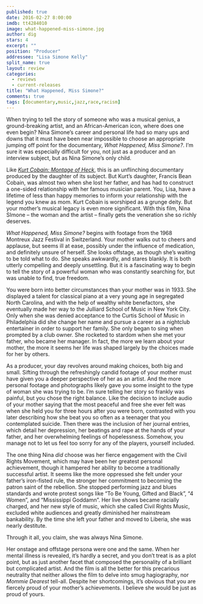 ```yaml
---
published: true
date: 2016-02-27 8:00:00
imdb: tt4284010
image: what-happened-miss-simone.jpg
author: dig
stars: 4
excerpt: ""
position: "Producer"
addressee: "Lisa Simone Kelly"
split_name: true
layout: review
categories: 
  - reviews
  - current-releases
title: "What Happened, Miss Simone?"
comments: true
tags: [documentary,music,jazz,race,racism]
---
```

When trying to tell the story of someone who was a musical genius, a ground-breaking artist, and an African-American icon, where does one even begin? Nina Simone’s career and personal life had so many ups and downs that it must have been near impossible to choose an appropriate jumping off point for the documentary, _What Happened, Miss Simone?_. I’m sure it was especially difficult for you, not just as a producer and an interview subject, but as Nina Simone’s only child. 

Like [_Kurt Cobain: Montage of Heck_](http://www.dearcastandcrew.com/content/2015/5/13/kurt-cobain-montage-of-heck.html), this is an unflinching documentary produced by the daughter of its subject. But Kurt’s daughter, Francis Bean Cobain, was almost two when she lost her father, and has had to construct a one-sided relationship with her famous musician parent. You, Lisa, have a lifetime of less than happy memories to inform your relationship with the legend you knew as mom. Kurt Cobain is worshiped as a grunge deity. But your mother’s musical legacy is even more significant. With this film, Nina SImone – the woman and the artist – finally gets the veneration she so richly deserves.

_What Happened, Miss Simone?_ begins with footage from the 1968 Montreux Jazz Festival in Switzerland. Your mother walks out to cheers and applause, but seems ill at ease, possibly under the influence of medication, and definitely unsure of herself. She looks offstage, as though she’s waiting to be told what to do. She speaks awkwardly, and stares blankly. It is both utterly compelling and deeply unsettling. But it is a fascinating way to begin to tell the story of a powerful woman who was constantly searching for, but was unable to find, true freedom.

You were born into better circumstances than your mother was in 1933. She displayed a talent for classical piano at a very young age in segregated North Carolina, and with the help of wealthy white benefactors, she eventually made her way to the Julliard School of Music in New York City. Only when she was denied acceptance to the Curtis School of Music in Philadelphia did she change her name and pursue a career as a nightclub entertainer in order to support her family. She only began to sing when prompted by a club owner. She rocketed to stardom when she met your father, who became her manager. In fact, the more we learn about your mother, the more it seems her life was shaped largely by the choices made for her by others.

As a producer, your day revolves around making choices, both big and small. Sifting through the refreshingly candid footage of your mother must have given you a deeper perspective of her as an artist. And the more personal footage and photographs likely gave you some insight to the type of woman she was trying to be. I’m sure telling her story so frankly was painful, but you chose the right balance. Like the decision to include audio of your mother saying that the most peaceful and free she ever felt was when she held you for three hours after you were born, contrasted with you later describing how she beat you so often as a teenager that you contemplated suicide. Then there was the inclusion of her journal entries, which detail her depression, her beatings and rape at the hands of your father, and her overwhelming feelings of hopelessness. Somehow, you manage not to let us feel too sorry for any of the players, yourself included. 

The one thing Nina _did_ choose was her fierce engagement with the Civil Rights Movement, which may have been her greatest personal achievement, though it hampered her ability to become a traditionally successful artist. It seems like the more oppressed she felt under your father’s iron-fisted rule, the stronger her commitment to becoming the patron saint of the rebellion. She stopped performing jazz and blues standards and wrote protest songs like “To Be Young, Gifted and Black”, “4 Women”, and “Mississippi Goddamn”. Her live shows became racially charged, and her new style of music, which she called Civil Rights Music, excluded white audiences and greatly diminished her mainstream bankability. By the time she left your father and moved to Liberia, she was nearly destitute. 

Through it all, you claim, she was always Nina Simone.

Her onstage and offstage persona were one and the same. When her mental illness is revealed, it’s hardly a secret, and you don’t treat is as a plot point, but as just another facet that composed the personality of a brilliant but complicated artist. And the film is all the better for this precarious neutrality that neither allows the film to delve into smug hagiography, nor _Mommie Dearest_ tell-all. Despite her shortcomings, it’s obvious that you are fiercely proud of your mother’s achievements. I believe she would be just as proud of yours.